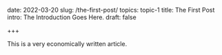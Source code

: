 date:   2022-03-20
slug:   /the-first-post/
topics: topic-1
title:  The First Post
intro:  The Introduction Goes Here.
draft:  false

+++

This is a very economically written article.
